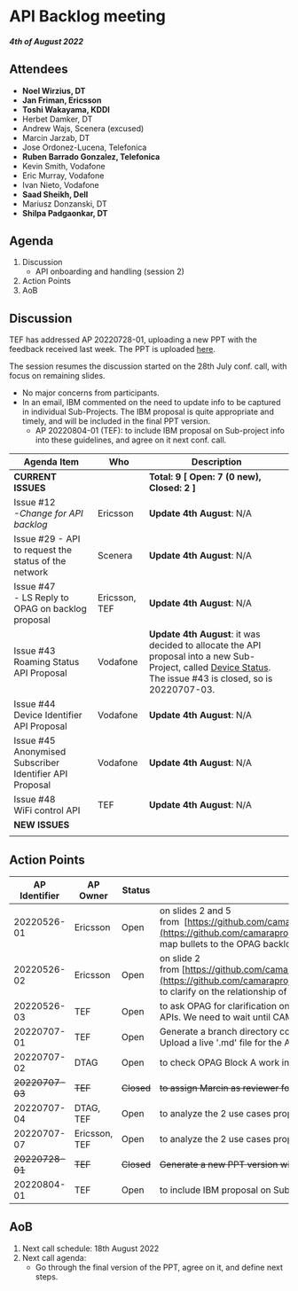 # API Backlog meeting

#### *4th of August 2022*

## Attendees

* **Noel Wirzius, DT**
* **Jan Friman, Ericsson**
* **Toshi Wakayama, KDDI**
* Herbet Damker, DT
* Andrew Wajs, Scenera (excused)
* Marcin Jarzab, DT
* Jose Ordonez-Lucena, Telefonica
* **Ruben Barrado Gonzalez, Telefonica**
* Kevin Smith, Vodafone
* Eric Murray, Vodafone
* Ivan Nieto, Vodafone
* **Saad Sheikh, Dell**
* Mariusz Donzanski, DT
* **Shilpa Padgaonkar, DT**

## Agenda
1. Discussion 
   - API onboarding and handling (session 2)
2. Action Points
3. AoB

## Discussion
TEF has addressed AP 20220728-01, uploading a new PPT with the feedback received last week. The PPT is uploaded [here](https://github.com/camaraproject/WorkingGroups/blob/main/Commonalities/documentation/Contributions/20220801-CAMARA-API-onboarding-and-handling-process%20.pptx).

The session resumes the discussion started on the 28th July conf. call, with focus on remaining slides. 
- No major concerns from participants.
- In an email, IBM commented on the need to update info to be captured in individual Sub-Projects. The IBM proposal is quite appropriate and timely, and will be included in the final PPT version. 
  - AP 20220804-01 (TEF): to include IBM proposal on Sub-project info into these guidelines, and agree on it next conf. call. 


| Agenda Item | Who | Description |
| ----------- | --- | ----------- |
| **CURRENT ISSUES** |  | **Total: 9 [ Open: 7 (0 new), Closed: 2 ]** |
| Issue #12<br>*-Change for API backlog* | Ericsson | **Update 4th August**: N/A  |
| Issue #29 - API to request the status of the network | Scenera | **Update 4th August**: N/A|
| Issue #47<br>\- LS Reply to OPAG on backlog proposal | Ericsson, TEF | **Update 4th August**: N/A|
| Issue #43<br>Roaming Status API Proposal | Vodafone | **Update 4th August**: it was decided to allocate the API proposal into a new Sub-Project, called [Device Status](https://github.com/camaraproject/DeviceStatus). The issue #43 is closed, so is 20220707-03.|
| Issue #44<br>Device Identifier API Proposal | Vodafone | **Update 4th August**: N/A |
| Issue #45<br>Anonymised Subscriber Identifier API Proposal | Vodafone | **Update 4th August**: N/A|
| Issue #48<br>WiFi control API | TEF | **Update 4th August**: N/A|
| **NEW ISSUES** |  |  |
|  |  |  |

## Action Points

| AP Identifier | AP Owner | Status | Description |
| ------------- | -------- | ------ | ----------- |
| 20220526-01 | Ericsson | Open | on slides 2 and 5 from  [https://github.com/camaraproject/WorkingGroups/blob/main/APIBacklog/documentation/Contributions/API%20backlog%20proposal%20for%20change.pdf](https://github.com/camaraproject/WorkingGroups/blob/main/APIBacklog/documentation/Contributions/API%20backlog%20proposal%20for%20change.pdf), to map bullets to the OPAG backlog topics, to align CAMARA-OPAG work. |
| 20220526-02 | Ericsson | Open | on slide 2 from [https://github.com/camaraproject/WorkingGroups/blob/main/APIBacklog/documentation/Contributions/API%20backlog%20proposal%20for%20change.pdf](https://github.com/camaraproject/WorkingGroups/blob/main/APIBacklog/documentation/Contributions/API%20backlog%20proposal%20for%20change.pdf) from to clarify on the relationship of the first bullet (service ordering with SLA requirements) with the QoD API already posted in CAMARA. |
| 20220526-03 | TEF | Open | to ask OPAG for clarification on the differences between traffic influence and QoS management, and the relationship between traffic influence and the Telco edge APIs. We need to wait until CAMARA-OPAG ToR is signed. |
| 20220707-01 | TEF | Open | Generate a branch directory compliant with CAMARA 'ways of working'.<br>Upload a live '.md' file for the API backlog, and inform WG participants of way forward. |
| 20220707-02 | DTAG | Open | to check OPAG Block A work in roaming, and identify differences/touchpoints between planned work in CAMARA. |
| ~~20220707-03~~ | ~~TEF~~ | ~~Closed~~ | ~~to assign Marcin as reviewer for issue #43~~ |
| 20220707-04 | DTAG, TEF | Open | to analyze the 2 use cases proposed by VF for issue #43 socializing them internally, and post feedback/comments in the issue thread.  |
| 20220707-07 | Ericsson, TEF | Open | to analyze the 2 use cases proposed by VF for issue #44, socializing themn internally, and post feedback/comments in the issue thread.  |
| ~~20220728-01~~ | ~~TEF~~ | ~~Closed~~ | ~~Generate a new PPT version with the comments captured, for discussion next week.~~ |
| 20220804-01 | TEF | Open | to include IBM proposal on Sub-project info into these guidelines, and agree on it at next conf. call. |


## AoB

1. Next call schedule: 18th August 2022
2. Next call agenda:
    * Go through the final version of the PPT, agree on it, and define next steps. 
